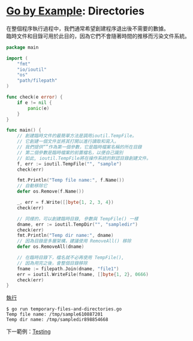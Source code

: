 # [Go by Example](../gobyexample.md): Directories

在整個程序執行過程中，我們通常希望創建程序退出後不需要的數據。   
臨時文件和目錄可用於此目的，因為它們不會隨著時間的推移而污染文件系統。

``` go
package main

import (
    "fmt"
    "io/ioutil"
    "os"
    "path/filepath"
)

func check(e error) {
    if e != nil {
        panic(e)
    }
}

func main() {
    // 創建臨時文件的最簡單方法是調用ioutil.TempFile。  
    // 它創建一個文件並將其打開以進行讀取和寫入。  
    // 我們提供“”作為第一個參數，它是臨時檔案名稱的所在目錄
    // 第二個參數是臨時檔案的前置檔名，以便自己識別
    // 如此, ioutil.TempFile將在操作系統的默認目錄創建文件。
    f, err := ioutil.TempFile("", "sample")
    check(err)

    fmt.Println("Temp file name:", f.Name())
    // 自動移除它
    defer os.Remove(f.Name())

    _, err = f.Write([]byte{1, 2, 3, 4})
    check(err)

    // 同樣的，可以創建臨時目錄, 參數與 TempFile() 一樣
    dname, err := ioutil.TempDir("", "sampledir")
    check(err)
    fmt.Println("Temp dir name:", dname)
    // 因為目錄是多層架構，建議使用 RemoveAll() 移除
    defer os.RemoveAll(dname)

    // 在臨時目錄下，檔名就不必再使用 TempFile(), 
    // 因為用完之後，會整個目錄移除
    fname := filepath.Join(dname, "file1")
    err = ioutil.WriteFile(fname, []byte{1, 2}, 0666)
    check(err)
}
```
[執行](http://play.golang.org/p/nMpjCsALS6P)
``` shell
$ go run temporary-files-and-directories.go
Temp file name: /tmp/sample610887201
Temp dir name: /tmp/sampledir898854668
```

下一範例：[Testing](testing.md)
